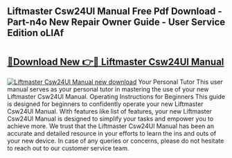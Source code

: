 ## Liftmaster Csw24Ul Manual Free Pdf Download - Part-n4o New Repair Owner Guide - User Service Edition oLlAf

# <h2><a href="http://bc2145.oget.top/?id=Liftmaster+Csw24Ul+Manual">🔗Download New 👉🔴 Liftmaster Csw24Ul Manual</a></h2>

[![Liftmaster Csw24Ul Manual new download](https://i.imgur.com/5g1atiW.png)](http://bc2145.oget.top/?id=Liftmaster+Csw24Ul+Manual)
Your Personal Tutor This user manual serves as your personal tutor in mastering the use of your new Liftmaster Csw24Ul Manual. Operating Instructions for Beginners This guide is designed for beginners to confidently operate your new Liftmaster Csw24Ul Manual. With features like list of features, your new Liftmaster Csw24Ul Manual is designed to simplify your tasks and empower you to achieve more. We trust that the Liftmaster Csw24Ul Manual has been an accurate and detailed resource in your efforts to learn the ins and outs of your new device. In case of any queries or concerns, please do not hesitate to reach out to our customer service team.
